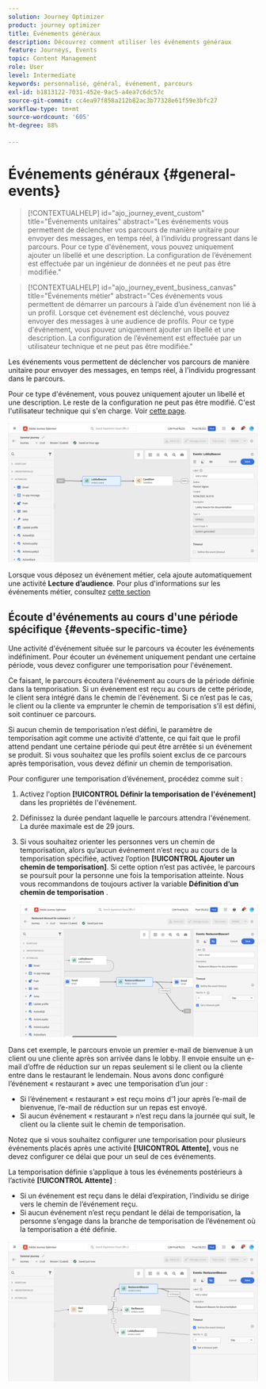 ```yaml
---
solution: Journey Optimizer
product: journey optimizer
title: Événements généraux
description: Découvrez comment utiliser les événements généraux
feature: Journeys, Events
topic: Content Management
role: User
level: Intermediate
keywords: personnalisé, général, événement, parcours
exl-id: b1813122-7031-452e-9ac5-a4ea7c6dc57c
source-git-commit: cc4ea97f858a212b82ac3b77328e61f59e3bfc27
workflow-type: tm+mt
source-wordcount: '605'
ht-degree: 88%

---
```


# Événements généraux {#general-events}

>[!CONTEXTUALHELP]
>id="ajo_journey_event_custom"
>title="Événements unitaires"
>abstract="Les événements vous permettent de déclencher vos parcours de manière unitaire pour envoyer des messages, en temps réel, à l’individu progressant dans le parcours. Pour ce type d&#39;événement, vous pouvez uniquement ajouter un libellé et une description. La configuration de l’événement est effectuée par un ingénieur de données et ne peut pas être modifiée."

>[!CONTEXTUALHELP]
>id="ajo_journey_event_business_canvas"
>title="Événements métier"
>abstract="Ces événements vous permettent de démarrer un parcours à l’aide d’un événement non lié à un profil. Lorsque cet événement est déclenché, vous pouvez envoyer des messages à une audience de profils. Pour ce type d&#39;événement, vous pouvez uniquement ajouter un libellé et une description. La configuration de l’événement est effectuée par un utilisateur technique et ne peut pas être modifiée."

Les événements vous permettent de déclencher vos parcours de manière unitaire pour envoyer des messages, en temps réel, à l&#39;individu progressant dans le parcours.

Pour ce type d&#39;événement, vous pouvez uniquement ajouter un libellé et une description. Le reste de la configuration ne peut pas être modifié. C&#39;est l&#39;utilisateur technique qui s&#39;en charge. Voir [cette page](../event/about-events.md).

![](assets/general-events.png)

Lorsque vous déposez un événement métier, cela ajoute automatiquement une activité **Lecture d’audience**. Pour plus d&#39;informations sur les événements métier, consultez [cette section](../event/about-events.md)

## Écoute d&#39;événements au cours d&#39;une période spécifique {#events-specific-time}

Une activité d&#39;événement située sur le parcours va écouter les événements indéfiniment. Pour écouter un événement uniquement pendant une certaine période, vous devez configurer une temporisation pour l&#39;événement.

Ce faisant, le parcours écoutera l&#39;événement au cours de la période définie dans la temporisation. Si un événement est reçu au cours de cette période, le client sera intégré dans le chemin de l&#39;événement. Si ce n’est pas le cas, le client ou la cliente va emprunter le chemin de temporisation s’il est défini, soit continuer ce parcours.

Si aucun chemin de temporisation n’est défini, le paramètre de temporisation agit comme une activité d’attente, ce qui fait que le profil attend pendant une certaine période qui peut être arrêtée si un événement se produit. Si vous souhaitez que les profils soient exclus de ce parcours après temporisation, vous devez définir un chemin de temporisation.

Pour configurer une temporisation d’événement, procédez comme suit :

1. Activez l&#39;option **[!UICONTROL Définir la temporisation de l&#39;événement]** dans les propriétés de l&#39;événement.

1. Définissez la durée pendant laquelle le parcours attendra l&#39;événement. La durée maximale est de 29 jours.

1. Si vous souhaitez orienter les personnes vers un chemin de temporisation, alors qu’aucun événement n’est reçu au cours de la temporisation spécifiée, activez l’option **[!UICONTROL Ajouter un chemin de temporisation]**. Si cette option n’est pas activée, le parcours se poursuit pour la personne une fois la temporisation atteinte. Nous vous recommandons de toujours activer la variable **Définition d’un chemin de temporisation** .

   ![](assets/event-timeout.png)

Dans cet exemple, le parcours envoie un premier e-mail de bienvenue à un client ou une cliente après son arrivée dans le lobby. Il envoie ensuite un e-mail d’offre de réduction sur un repas seulement si le client ou la cliente entre dans le restaurant le lendemain. Nous avons donc configuré l’événement « restaurant » avec une temporisation d’un jour :

* Si l’événement « restaurant » est reçu moins d’1 jour après l’e-mail de bienvenue, l’e-mail de réduction sur un repas est envoyé.
* Si aucun événement « restaurant » n’est reçu dans la journée qui suit, le client ou la cliente suit le chemin de temporisation.

Notez que si vous souhaitez configurer une temporisation pour plusieurs événements placés après une activité **[!UICONTROL Attente]**, vous ne devez configurer ce délai que pour un seul de ces événements.

La temporisation définie s’applique à tous les événements postérieurs à l’activité **[!UICONTROL Attente]** :

* Si un événement est reçu dans le délai d’expiration, l’individu se dirige vers le chemin de l’événement reçu.
* Si aucun événement n’est reçu pendant le délai de temporisation, la personne s’engage dans la branche de temporisation de l’événement où la temporisation a été définie.

![](assets/event-timeout-group.png)
